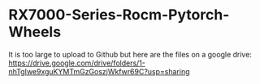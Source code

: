 # RX7000-Series-Rocm-Pytorch-Wheels

It is too large to upload to Github but here are the files on a google drive:
https://drive.google.com/drive/folders/1-nhTgIwe9xguKYMTmGzGoszjWkfwr69C?usp=sharing
